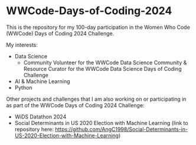 # WWCode-Days-of-Coding-2024
This is the repository for my 100-day participation in the Women Who Code (WWCode) Days of Coding 2024 Challenge. 

My interests: 
- Data Science
  - Community Volunteer for the WWCode Data Science Community & Resource Curator for the WWCode Data Science Days of Coding Challenge
- AI & Machine Learning
- Python

Other projects and challenges that I am also working on or participating in as part of the WWCode Days of Coding 2024 Challenge: 
- WiDS Datathon 2024
- Social Determinants in US 2020 Election with Machine Learning (link to repository here: https://github.com/AngC1998/Social-Determinants-in-US-2020-Election-with-Machine-Learning) 
